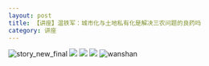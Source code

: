 ```yaml
---
layout: post
title: 【讲座】温铁军：城市化与土地私有化是解决三农问题的良药吗
category: 讲座
---
```

![story_new_final](http://s1r3itzmh.hd-bkt.clouddn.com/img/story_new_final_0322.png)
![](http://s1r3itzmh.hd-bkt.clouddn.com/img/wen-220416-2.png)
![](http://s1r3itzmh.hd-bkt.clouddn.com/img/wen-220416-1.png)
![](http://s1r3itzmh.hd-bkt.clouddn.com/img/wen-220416-3.png)
![wanshan](http://s1r3itzmh.hd-bkt.clouddn.com/img/wanshan.png)


  




